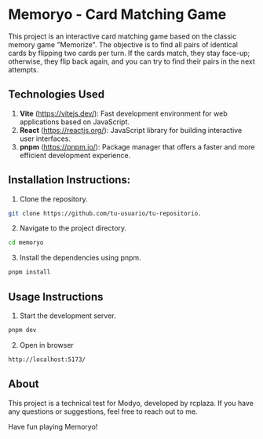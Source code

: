 # Memoryo - Card Matching Game

This project is an interactive card matching game based on the classic memory game "Memorize". The objective is to find all pairs of identical cards by flipping two cards per turn. If the cards match, they stay face-up; otherwise, they flip back again, and you can try to find their pairs in the next attempts.

## Technologies Used

1. **Vite** (https://vitejs.dev/): Fast development environment for web applications based on JavaScript.
2. **React** (https://reactjs.org/): JavaScript library for building interactive user interfaces.
3. **pnpm** (https://pnpm.io/): Package manager that offers a faster and more efficient development experience.

## Installation Instructions:

1. Clone the repository.

```bash
git clone https://github.com/tu-usuario/tu-repositorio.
```

2. Navigate to the project directory.

```bash
cd memoryo
```

3. Install the dependencies using pnpm.

```bash
pnpm install
```

## Usage Instructions

1. Start the development server.

```bash
pnpm dev
```

2.  Open in browser

```bash
http://localhost:5173/
```

## About

This project is a technical test for Modyo, developed by rcplaza. If you have any questions or suggestions, feel free to reach out to me.

Have fun playing Memoryo!
